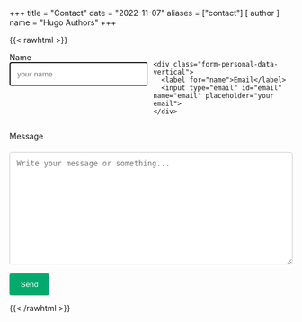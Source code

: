 +++
title = "Contact"
date = "2022-11-07"
aliases = ["contact"]
[ author ]
  name = "Hugo Authors"
+++

{{< rawhtml >}}

<style>

textarea {
  width: 100%;
  padding: 12px;
  border: 1px solid #ccc;
  border-radius: 4px;
  box-sizing: border-box;
  margin-top: 6px;
  margin-bottom: 16px;
  resize: vertical;
}

input[type=submit] {
  background-color: #04AA6D;
  color: white;
  padding: 12px 20px;
  border: none;
  border-radius: 4px;
  cursor: pointer;
}

input[type=submit]:hover {
  background-color: #45a049;
}

.form-personal-data {
  display: flex;
  gap: 10px;
}

.form-personal-data-vertical, input[type=text], input[type=email] {
  width: 100%;
  margin-bottom: 5px;
}

input[type=text], input[type=email] {
  padding: 12px;
  border-radius: 4px;
  box-sizing: border-box;
  resize: vertical;
}
</style>

<form>

  <div class="form-personal-data">
    <div class="form-personal-data-vertical">
      <label for="name">Name</label>
      <input type="text" id="name" name="name" placeholder="your name">
    </div>

    <div class="form-personal-data-vertical">
      <label for="name">Email</label>
      <input type="email" id="email" name="email" placeholder="your email">
    </div>
  </div>

  <label for="message">Message</label>
  <textarea id="message" name="message" placeholder="Write your message or something..." style="height:200px"></textarea>

  <input type="submit" value="Send">
</form>
{{< /rawhtml >}}